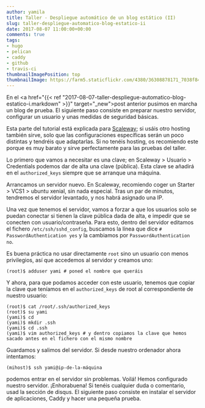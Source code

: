 ```yaml
---
author: yamila
title: Taller - Despliegue automático de un blog estático (II)
slug: taller-despliegue-automatico-blog-estatico-ii
date: 2017-08-07 11:00:00+00:00
comments: true
tags:
- hugo
- pelican
- caddy
- github
- travis-ci
thumbnailImagePosition: top
thumbnailImage: https://farm5.staticflickr.com/4380/36308878171_7038f84a63.jpg
---
```


En el <a href="{{< ref "2017-08-07-taller-despliegue-automatico-blog-estatico-i.markdown" >}}" target="_new">post anterior</a> pusimos en marcha un blog de prueba. El siguiente paso consiste en preparar nuestro servidor, configurar un usuario y unas medidas de seguridad básicas.

<!--more-->

Esta parte del tutorial está explicada para <a href="https://www.scaleway.com/" target="_new">Scaleway</a>; si usáis otro hosting también sirve, solo que las configuraciones específicas serán un poco distintas y tendréis que adaptarlas. Si no tenéis hosting, os recomiendo este porque es muy barato y sirve perfectamente para las pruebas del taller.

Lo primero que vamos a necesitar es una clave; en Scaleway > Usuario > Credentials podemos dar de alta una clave (pública). Esta clave se añadirá en el `authorized_keys` siempre que se arranque una máquina.

Arrancamos un servidor nuevo. En Scaleway, recomiendo coger un Starter > VCS1 > ubuntu xenial, sin nada especial. Tras un par de minutos, tendremos el servidor levantado, y nos habrá asignado una IP.

Una vez que tenemos el servidor, vamos a forzar a que los usuarios solo se puedan conectar si tienen la clave pública dada de alta, e impedir que se conecten con usuario/contraseña. Para esto, dentro del servidor editamos el fichero `/etc/ssh/sshd_config`, buscamos la línea que dice `# PasswordAuthentication yes` y la cambiamos por `PasswordAuthentication no`.

Es buena práctica no usar directamente `root` sino un usuario con menos privilegios, así que accedemos al servidor y creamos uno:

```
(root)$ adduser yami # poned el nombre que queráis
```

Y ahora, para que podamos acceder con este usuario, tenemos que copiar la clave que teníamos en el `authorized_keys` de root al correspondiente de nuestro usuario:
```
(root)$ cat /root/.ssh/authorized_keys
(root)$ su yami
(yami)$ cd
(yami)$ mkdir .ssh
(yami)$ cd .ssh
(yami)$ vim authorized_keys # y dentro copiamos la clave que hemos sacado antes en el fichero con el mismo nombre
```
Guardamos y salimos del servidor. Si desde nuestro ordenador ahora intentamos:
```
(mihost)$ ssh yami@ip-de-la-máquina
```
podemos entrar en el servidor sin problemas. Voilá! Hemos configurado nuestro servidor. ¡Enhorabuena! Si tenéis cualquier duda o comentario, usad la sección de disqus. El siguiente paso consiste en instalar el servidor de aplicaciones, Caddy y hacer una pequeña prueba.



